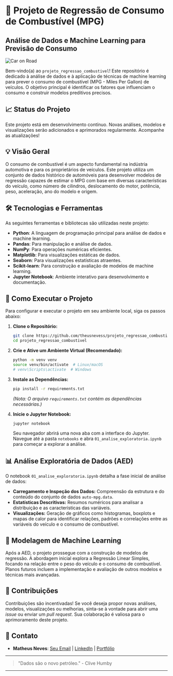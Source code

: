 # 🚗 Projeto de Regressão de Consumo de Combustível (MPG)

## Análise de Dados e Machine Learning para Previsão de Consumo

![Car on Road](https://giphy.com/gifs/uofcalifornia-gas-fuel-pump-l2R05wdisVHTOuchy)

Bem-vindo(a) ao `projeto_regressao_combustivel`! Este repositório é dedicado à análise de dados e à aplicação de técnicas de machine learning para prever o consumo de combustível (MPG - Miles Per Gallon) de veículos. O objetivo principal é identificar os fatores que influenciam o consumo e construir modelos preditivos precisos.

## 📈 Status do Projeto

Este projeto está em desenvolvimento contínuo. Novas análises, modelos e visualizações serão adicionados e aprimorados regularmente. Acompanhe as atualizações!

## 💡 Visão Geral

O consumo de combustível é um aspecto fundamental na indústria automotiva e para os proprietários de veículos. Este projeto utiliza um conjunto de dados histórico de automóveis para desenvolver modelos de regressão capazes de estimar o MPG com base em diversas características do veículo, como número de cilindros, deslocamento do motor, potência, peso, aceleração, ano do modelo e origem.

## 🛠️ Tecnologias e Ferramentas

As seguintes ferramentas e bibliotecas são utilizadas neste projeto:

*   **Python**: A linguagem de programação principal para análise de dados e machine learning.
*   **Pandas**: Para manipulação e análise de dados.
*   **NumPy**: Para operações numéricas eficientes.
*   **Matplotlib**: Para visualizações estáticas de dados.
*   **Seaborn**: Para visualizações estatísticas atraentes.
*   **Scikit-learn**: Para construção e avaliação de modelos de machine learning.
*   **Jupyter Notebook**: Ambiente interativo para desenvolvimento e documentação.

## 🚀 Como Executar o Projeto

Para configurar e executar o projeto em seu ambiente local, siga os passos abaixo:

1.  **Clone o Repositório:**

    ```bash
    git clone https://github.com/theusnevess/projeto_regressao_combustivel.git
    cd projeto_regressao_combustivel
    ```

2.  **Crie e Ative um Ambiente Virtual (Recomendado):**

    ```bash
    python -m venv venv
    source venv/bin/activate  # Linux/macOS
    # venv\Scripts\activate  # Windows
    ```

3.  **Instale as Dependências:**

    ```bash
    pip install -r requirements.txt
    ```

    *(Nota: O arquivo `requirements.txt` contém as dependências necessárias.)*

4.  **Inicie o Jupyter Notebook:**

    ```bash
    jupyter notebook
    ```

    Seu navegador abrirá uma nova aba com a interface do Jupyter. Navegue até a pasta `notebooks` e abra `01_analise_exploratoria.ipynb` para começar a explorar a análise.

## 📊 Análise Exploratória de Dados (AED)

O notebook `01_analise_exploratoria.ipynb` detalha a fase inicial de análise de dados:

*   **Carregamento e Inspeção dos Dados:** Compreensão da estrutura e do conteúdo do conjunto de dados `auto-mpg.data`.
*   **Estatísticas Descritivas:** Resumos numéricos para analisar a distribuição e as características das variáveis.
*   **Visualizações:** Geração de gráficos como histogramas, boxplots e mapas de calor para identificar relações, padrões e correlações entre as variáveis do veículo e o consumo de combustível.

## 🧠 Modelagem de Machine Learning

Após a AED, o projeto prossegue com a construção de modelos de regressão. A abordagem inicial explora a Regressão Linear Simples, focando na relação entre o peso do veículo e o consumo de combustível. Planos futuros incluem a implementação e avaliação de outros modelos e técnicas mais avançadas.

## 🤝 Contribuições

Contribuições são incentivadas! Se você deseja propor novas análises, modelos, visualizações ou melhorias, sinta-se à vontade para abrir uma *issue* ou enviar um *pull request*. Sua colaboração é valiosa para o aprimoramento deste projeto.

## 📧 Contato

*   **Matheus Neves**: [Seu Email](matheusneves1204@gmail.com) | [LinkedIn](www.linkedin.com/in/matheus-neves-1125632b9) | [Portfólio](https://theusnevess.github.io/Portfolio_Matheus/)

---

> "Dados são o novo petróleo." - Clive Humby

---
